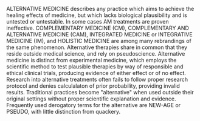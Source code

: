 ALTERNATIVE MEDICINE describes any practice which aims to achieve the healing effects of medicine, but which lacks biological plausibility and is untested or untestable. In some cases AM treatments are proven ineffective. COMPLEMENTARY MEDICINE (CM), COMPLEMENTARY AND ALTERNATIVE MEDICINE (CAM), INTEGRATED MEDICINE or INTEGRATIVE MEDICINE (IM), and HOLISTIC MEDICINE are among many rebrandings of the same phenomenon. Alternative therapies share in common that they reside outside medical science, and rely on pseudoscience. Alternative medicine is distinct from experimental medicine, which employs the scientific method to test plausible therapies by way of responsible and ethical clinical trials, producing evidence of either effect or of no effect. Research into alternative treatments often fails to follow proper research protocol and denies calculalaton of prior probability, providing invalid results. Traditional practices become "alternative" when used outside their original settings without proper scientific explanation and evidence. Frequently used derogatory terms for the alternative are NEW-AGE or PSEUDO, with little distinction from quackery.
